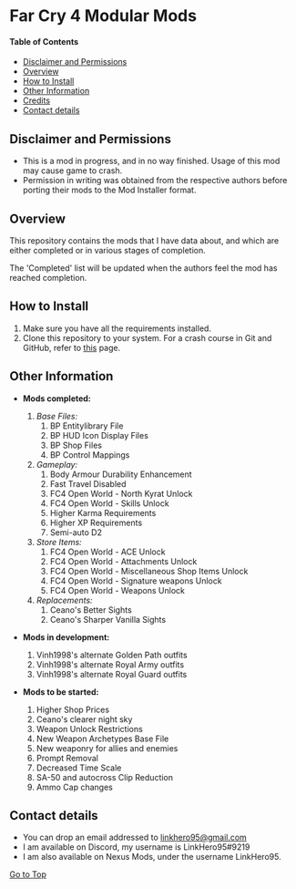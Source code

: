 <a name="top"></a>
#	Far Cry 4 Modular Mods

####	Table of Contents
- [Disclaimer and Permissions](#disclaimer "Go to 'Disclaimer and Permissions'")
- [Overview](#overview "Go to 'Overview'")
- [How to Install](#installation "Go to 'How to Install'")
- [Other Information](#otherinfo "Go to 'Other Information'")
- [Credits](#credits "Go to 'Credits'")
- [Contact details](#contact "Go to 'Contact details'")

<a name="disclaimer"></a>
##	Disclaimer and Permissions
- This is a mod in progress, and in no way finished. Usage of this mod may cause game to crash.
- Permission in writing was obtained from the respective authors before porting their mods to the Mod Installer format.

<a name="overview"></a>
##	Overview
<p>This repository contains the mods that I have data about, and which are either completed or in various stages of completion.</p>
<p>The 'Completed' list will be updated when the authors feel the mod has reached completion.</p>

<a name="installation"></a>
##	How to Install
1. Make sure you have all the requirements installed.
2. Clone this repository to your system. For a crash course in Git and GitHub, refer to [this](https://towardsdatascience.com/getting-started-with-git-and-github-6fcd0f2d4ac6) page.

<a name="otherinfo"></a>
##	Other Information

- **Mods completed:**
    1. *Base Files:*
		1. BP Entitylibrary File
		1. BP HUD Icon Display Files
		1. BP Shop Files
		1. BP Control Mappings
	1. *Gameplay:*
		1. Body Armour Durability Enhancement
		1. Fast Travel Disabled
		1. FC4 Open World - North Kyrat Unlock
		1. FC4 Open World - Skills Unlock
		1. Higher Karma Requirements
		1. Higher XP Requirements
		1. Semi-auto D2
	1. *Store Items:*
		1. FC4 Open World - ACE Unlock
		1. FC4 Open World - Attachments Unlock
		1. FC4 Open World - Miscellaneous Shop Items Unlock
		1. FC4 Open World - Signature weapons Unlock
		1. FC4 Open World - Weapons Unlock
	1. *Replacements:*
		1. Ceano's Better Sights
		1. Ceano's Sharper Vanilla Sights

- **Mods in development:**
	1. Vinh1998's alternate Golden Path outfits
	1. Vinh1998's alternate Royal Army outfits
	1. Vinh1998's alternate Royal Guard outfits


- **Mods to be started:**
	1. Higher Shop Prices
	1. Ceano's clearer night sky
	1. Weapon Unlock Restrictions
	1. New Weapon Archetypes Base File
	1. New weaponry for allies and enemies
	1. Prompt Removal
	1. Decreased Time Scale
	1. SA-50 and autocross Clip Reduction
	1. Ammo Cap changes

<a name="contact"></a>
##	Contact details
- You can drop an email addressed to linkhero95@gmail.com
- I am available on Discord, my username is LinkHero95#9219
- I am also available on Nexus Mods, under the username LinkHero95.

[Go to Top](#top "Go to Top")
